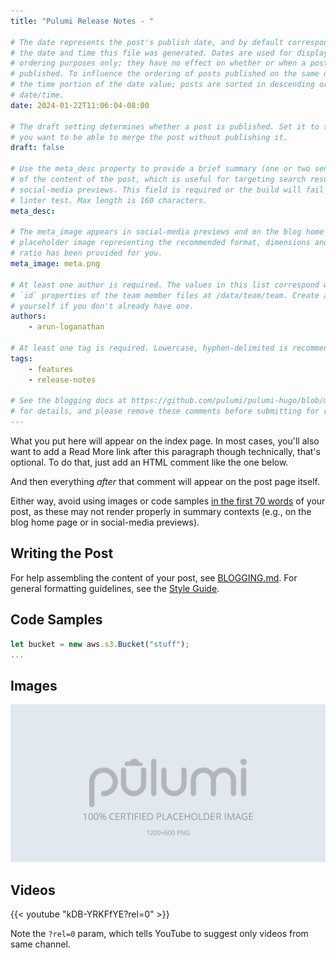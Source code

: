 ```yaml
---
title: "Pulumi Release Notes - "

# The date represents the post's publish date, and by default corresponds with
# the date and time this file was generated. Dates are used for display and
# ordering purposes only; they have no effect on whether or when a post is
# published. To influence the ordering of posts published on the same date, use
# the time portion of the date value; posts are sorted in descending order by
# date/time.
date: 2024-01-22T11:06:04-08:00

# The draft setting determines whether a post is published. Set it to true if
# you want to be able to merge the post without publishing it.
draft: false

# Use the meta_desc property to provide a brief summary (one or two sentences)
# of the content of the post, which is useful for targeting search results or
# social-media previews. This field is required or the build will fail the
# linter test. Max length is 160 characters.
meta_desc:

# The meta_image appears in social-media previews and on the blog home page. A
# placeholder image representing the recommended format, dimensions and aspect
# ratio has been provided for you.
meta_image: meta.png

# At least one author is required. The values in this list correspond with the
# `id` properties of the team member files at /data/team/team. Create a file for
# yourself if you don't already have one.
authors:
    - arun-loganathan

# At least one tag is required. Lowercase, hyphen-delimited is recommended.
tags:
    - features
    - release-notes

# See the blogging docs at https://github.com/pulumi/pulumi-hugo/blob/master/BLOGGING.md
# for details, and please remove these comments before submitting for review.
---
```


What you put here will appear on the index page. In most cases, you'll also want to add a Read More link after this paragraph though technically, that's optional. To do that, just add an HTML comment like the one below.

<!--more-->

<!-- * [AI](#ai)
  * [Resource Search - AI Assist](#resource-search---ai-assist)
  * [Pulumi Insights and AI in the CLI](#pulumi-insights-and-ai-in-the-cli)
* [Pulumi Cloud](#pulumi-cloud)
  * [Microsoft Teams Webhook Integration](#microsoft-teams-webhook-integration)
  * [Admin Organization Access Tokens in Pulumi Cloud](#admin-organization-access-tokens-in-pulumi-cloud)
  * [Restore Stacks](#restore-stacks)
  * [Dependent Stack Updates with Pulumi Deployments](#dependent-stack-updates-with-pulumi-deployments)
  * [Review Stacks](#review-stacks)
  * [Property Search](#property-search)
  * [Slack and Deployment Notifications](#slack-and-deployment-notifications)
* [Core](#core)
  * [Go Generics](#go-generics)
  * [Pulumi Convert](#pulumi-convert)
* [Providers and Packages](#providers-and-packages)
  * [AWS Classic 6.0](#aws-classic-60)
  * [Kubernetes 4.0](#kubernetes-40)
  * [Azure Native 2.0](#azure-native-20)
  * [OIDC Support for Azure](#oidc-support-for-azure)
  * [New provider resources](#new-provider-resources)
  * [New Community Providers](#new-community-providers)
* [Wrap Up](#wrap-up) -->

And then everything _after_ that comment will appear on the post page itself.

Either way, avoid using images or code samples [in the first 70 words](https://gohugo.io/content-management/summaries/#automatic-summary-splitting) of your post, as these may not render properly in summary contexts (e.g., on the blog home page or in social-media previews).

## Writing the Post

For help assembling the content of your post, see [BLOGGING.md](https://github.com/pulumi/pulumi-hugo/blob/master/BLOGGING.md). For general formatting guidelines, see the [Style Guide](https://github.com/pulumi/pulumi-hugo/blob/master/STYLE-GUIDE.md).

## Code Samples

```typescript
let bucket = new aws.s3.Bucket("stuff");
...
```

## Images

![Placeholder Image](meta.png)

## Videos

{{< youtube "kDB-YRKFfYE?rel=0" >}}

Note the `?rel=0` param, which tells YouTube to suggest only videos from same channel.
